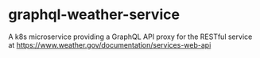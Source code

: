 # graphql-weather-service
A k8s microservice providing a GraphQL API proxy for the RESTful service at https://www.weather.gov/documentation/services-web-api
